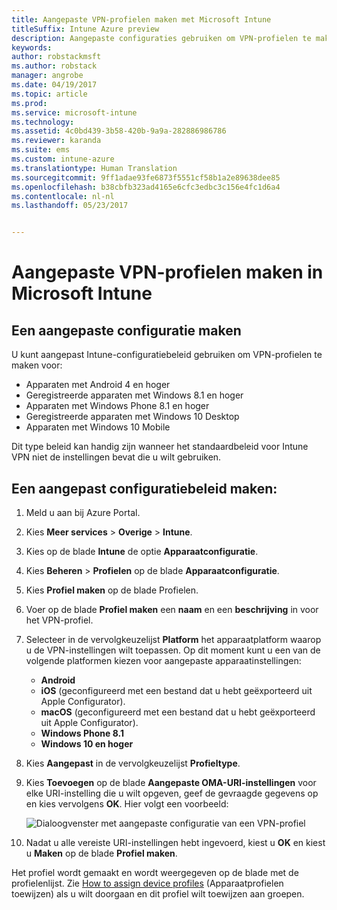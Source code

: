 ```yaml
---
title: Aangepaste VPN-profielen maken met Microsoft Intune
titleSuffix: Intune Azure preview
description: Aangepaste configuraties gebruiken om VPN-profielen te maken in Intune.
keywords: 
author: robstackmsft
ms.author: robstack
manager: angrobe
ms.date: 04/19/2017
ms.topic: article
ms.prod: 
ms.service: microsoft-intune
ms.technology: 
ms.assetid: 4c0bd439-3b58-420b-9a9a-282886986786
ms.reviewer: karanda
ms.suite: ems
ms.custom: intune-azure
ms.translationtype: Human Translation
ms.sourcegitcommit: 9ff1adae93fe6873f5551cf58b1a2e89638dee85
ms.openlocfilehash: b38cbfb323ad4165e6cfc3edbc3c156e4fc1d6a4
ms.contentlocale: nl-nl
ms.lasthandoff: 05/23/2017


---
```


# <a name="how-to-create-custom-vpn-profiles-in-microsoft-intune"></a>Aangepaste VPN-profielen maken in Microsoft Intune

## <a name="create-a-custom-configuration"></a>Een aangepaste configuratie maken
U kunt aangepast Intune-configuratiebeleid gebruiken om VPN-profielen te maken voor:

* Apparaten met Android 4 en hoger
* Geregistreerde apparaten met Windows 8.1 en hoger
* Apparaten met Windows Phone 8.1 en hoger
* Geregistreerde apparaten met Windows 10 Desktop 
* Apparaten met Windows 10 Mobile

Dit type beleid kan handig zijn wanneer het standaardbeleid voor Intune VPN niet de instellingen bevat die u wilt gebruiken.

## <a name="to-create-a-custom-configuration-policy"></a>Een aangepast configuratiebeleid maken:

1. Meld u aan bij Azure Portal.
2. Kies **Meer services** > **Overige** > **Intune**.
3. Kies op de blade **Intune** de optie **Apparaatconfiguratie**.
4. Kies **Beheren** > **Profielen** op de blade **Apparaatconfiguratie**.
5. Kies **Profiel maken** op de blade Profielen.
6. Voer op de blade **Profiel maken** een **naam** en een **beschrijving** in voor het VPN-profiel.
7. Selecteer in de vervolgkeuzelijst **Platform** het apparaatplatform waarop u de VPN-instellingen wilt toepassen. Op dit moment kunt u een van de volgende platformen kiezen voor aangepaste apparaatinstellingen:
    - **Android**
    - **iOS** (geconfigureerd met een bestand dat u hebt geëxporteerd uit Apple Configurator).
    - **macOS** (geconfigureerd met een bestand dat u hebt geëxporteerd uit Apple Configurator).
    - **Windows Phone 8.1**
    - **Windows 10 en hoger**
6. Kies **Aangepast** in de vervolgkeuzelijst **Profieltype**.
7. Kies **Toevoegen** op de blade **Aangepaste OMA-URI-instellingen** voor elke URI-instelling die u wilt opgeven, geef de gevraagde gegevens op en kies vervolgens **OK**. Hier volgt een voorbeeld:

   ![Dialoogvenster met aangepaste configuratie van een VPN-profiel](./media/Intune_Add_VPN_URI.png)

4.  Nadat u alle vereiste URI-instellingen hebt ingevoerd, kiest u **OK** en kiest u **Maken** op de blade **Profiel maken**.

Het profiel wordt gemaakt en wordt weergegeven op de blade met de profielenlijst.
Zie [How to assign device profiles](device-profile-assign.md) (Apparaatprofielen toewijzen) als u wilt doorgaan en dit profiel wilt toewijzen aan groepen.





